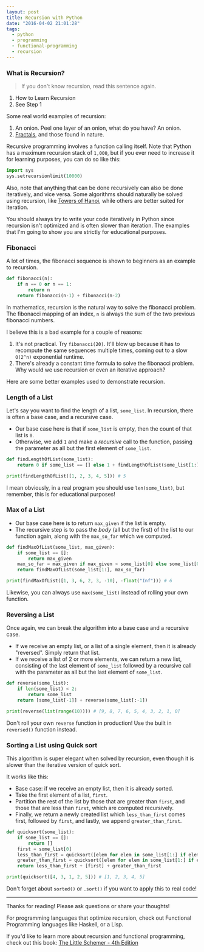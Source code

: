```yaml
---
layout: post
title: Recursion with Python
date: "2016-04-02 21:01:28"
tags:
  - python
  - programming
  - functional-programming
  - recursion
---
```


### What is Recursion?

> If you don't know recursion, read this sentence again.

1. How to Learn Recursion
2. See Step 1

Some real world examples of recursion:

1. An onion. Peel one layer of an onion, what do you have? An onion.
2. [Fractals](https://en.wikipedia.org/wiki/Mandelbrot_set), and those found in
   nature.

Recursive programming involves a function calling itself. Note that Python has a
maximum recursion stack of `1,000`, but if you ever need to increase it for
learning purposes, you can do so like this:

```python
import sys
sys.setrecursionlimit(10000)
```

Also, note that anything that can be done recursively can also be done
iteratively, and vice versa. Some algorithms should naturally be solved using
recursion, like [Towers of Hanoi](https://en.wikipedia.org/wiki/Tower_of_Hanoi),
while others are better suited for iteration.

You should always try to write your code iteratively in Python since recursion
isn't optimized and is often slower than iteration. The examples that I'm going
to show you are strictly for educational purposes.

### Fibonacci

A lot of times, the fibonacci sequence is shown to beginners as an example to
recursion.

```python
def fibonacci(n):
    if n == 0 or n == 1:
        return n
    return fibonacci(n-1) + fibonacci(n-2)
```

In mathematics, recursion is the natural way to solve the fibonacci problem. The
fibonacci mapping of an index, `n` is always the sum of the two previous
fibonacci numbers.

I believe this is a bad example for a couple of reasons:

1. It's not practical. Try `fibonacci(20)`. It'll blow up because it has to
   recompute the same sequences multiple times, coming out to a slow `O(2^n)`
   exponential runtime.
2. There's already a constant time formula to solve the fibonacci problem. Why
   would we use recursion or even an iterative approach?

Here are some better examples used to demonstrate recursion.

### Length of a List

Let's say you want to find the length of a list, `some_list`. In recursion,
there is often a base case, and a recursive case.

- Our base case here is that if `some_list` is empty, then the count of that
  list is `0`.
- Otherwise, we add `1` and make a _recursive_ call to the function, passing the
  parameter as all but the first element of `some_list`.

```python
def findLengthOfList(some_list):
    return 0 if some_list == [] else 1 + findLengthOfList(some_list[1:])

print(findLengthOfList([1, 2, 3, 4, 5])) # 5
```

I mean obviously, in a real program you should use `len(some_list)`, but
remember, this is for educational purposes!

### Max of a List

- Our base case here is to return `max_given` if the list is empty.
- The recursive step is to pass the _body_ (all but the first) of the list to
  our function again, along with the `max_so_far` which we computed.

```python
def findMaxOfList(some_list, max_given):
    if some_list == []:
        return max_given
    max_so_far = max_given if max_given > some_list[0] else some_list[0]
    return findMaxOfList(some_list[1:], max_so_far)

print(findMaxOfList([1, 3, 6, 2, 3, -10], -float("Inf"))) # 6
```

Likewise, you can always use `max(some_list)` instead of rolling your own
function.

### Reversing a List

Once again, we can break the algorithm into a base case and a recursive case.

- If we receive an empty list, or a list of a single element, then it is already
  "reversed". Simply return that list.
- If we receive a list of 2 or more elements, we can return a new list,
  consisting of the last element of `some_list` followed by a recursive call
  with the parameter as all but the last element of `some_list`.

```python
def reverse(some_list):
    if len(some_list) < 2:
        return some_list
    return [some_list[-1]] + reverse(some_list[:-1])

print(reverse(list(range(10)))) # [9, 8, 7, 6, 5, 4, 3, 2, 1, 0]
```

Don't roll your own `reverse` function in production! Use the built in
`reversed()` function instead.

### Sorting a List using Quick sort

This algorithm is super elegant when solved by recursion, even though it is
slower than the iterative version of quick sort.

It works like this:

- Base case: if we receive an empty list, then it is already sorted.
- Take the first element of a list, `first`.
- Partition the rest of the list by those that are greater than `first`, and
  those that are less than `first`, which are computed recursively.
- Finally, we return a newly created list which `less_than_first` comes first,
  followed by `first`, and lastly, we append `greater_than_first`.

```python
def quicksort(some_list):
    if some_list == []:
        return []
    first = some_list[0]
    less_than_first = quicksort([elem for elem in some_list[1:] if elem < first])
    greater_than_first = quicksort([elem for elem in some_list[1:] if elem >= first])
    return less_than_first + [first] + greater_than_first

print(quicksort([4, 3, 1, 2, 5])) # [1, 2, 3, 4, 5]
```

Don't forget about `sorted()` or `.sort()` if you want to apply this to real
code!

---

Thanks for reading! Please ask questions or share your thoughts!

For programming languages that optimize recursion, check out Functional
Programming languages like Haskell, or a Lisp.

If you'd like to learn more about recursion and functional programming, check
out this book:
[The Little Schemer - 4th Edition](http://www.amazon.com/gp/product/0262560992/ref=as_li_tl?ie=UTF8&camp=1789&creative=9325&creativeASIN=0262560992&linkCode=as2&tag=raymondtaught-20&linkId=AZJB4SGTR4DHRK57)
